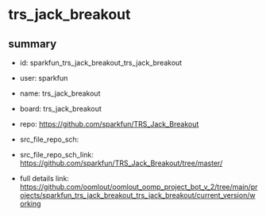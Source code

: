 # trs_jack_breakout
 
## summary 
* id: sparkfun_trs_jack_breakout_trs_jack_breakout
* user: sparkfun
* name: trs_jack_breakout
* board: trs_jack_breakout
* repo: https://github.com/sparkfun/TRS_Jack_Breakout



* src_file_repo_sch: 
* src_file_repo_sch_link: https://github.com/sparkfun/TRS_Jack_Breakout/tree/master/
* full details link: https://github.com/oomlout/oomlout_oomp_project_bot_v_2/tree/main/projects/sparkfun_trs_jack_breakout_trs_jack_breakout/current_version/working  







